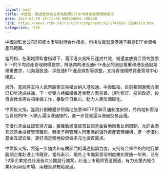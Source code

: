 ```yaml
---
layout: post
title: 中證監：擬適度放寬合資格股票ETF平均資產管理規模要求
date: 2024-04-19 19:11:40.000000000 +08:00
link: https://news.rthk.hk/rthk/ch/component/k2/1749660-20240419.htm
categories: rthk
---
```


中國證監會公布5項資本市場對港合作措施，包括放寬滬深港通下股票ETF合資格產品範圍。

當局指，在兩地證監會指導下，滬深港交易所已達成共識，擬適度放寬合資格股票ETF的平均資產管理規模要求，降低南向港股通ETF產品的港股權重和港股通股票權重要求，北向滬股通、深股通ETF產品做對等調整，支持香港國際資產管理中心建設。

另外，當局將支持人民幣股票交易櫃台納入港股通。中證監指，目前相關業務方案已初步達成共識，下一步雙方將繼續推進業務方案完善、規則修訂、技術改造、投資者教育等各項準備工作，爭取早日推出，助力人民幣國際化。

中證監又指，當局計劃總體參照兩地股票和ETF互聯互通制度安排，將內地和香港合資格的REITs納入滬深港通標的，進一步豐富滬深港通交易品種。

在優化基金互認安排方面，擬推動適度放寬互認基金客地銷售比例限制，允許香港互認基金投資管理職能，轉授予與管理人同集團的海外資產管理機構，進一步優化基金互認安排，更好滿足兩地投資者多元化投資需求。

中證監又指，將進一步加大和有關部門的溝通協調力度，支持符合條件的內地行業龍頭企業赴港上市融資。當局表示，境外上市備案管理制度規則實施一年來，已有72家企業完成赴港首次公開發行備案，赴港上市融資管道暢通，有力支援內地企業利用兩個市場、兩種資源規範發展。
